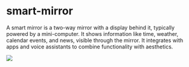 # smart-mirror
A smart mirror is a two-way mirror with a display behind it, typically powered by a mini-computer. It shows information like time, weather, calendar events, and news, visible through the mirror. It integrates with apps and voice assistants to combine functionality with aesthetics.


<img src="revolutionizing-home-health-rise-smart-mirrors-daily-wellness-harper-ftcoc"></img
                                                                                        >

